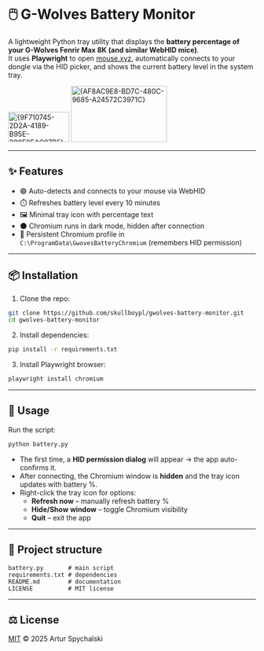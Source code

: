 # 🖱️ G-Wolves Battery Monitor

A lightweight Python tray utility that displays the **battery percentage of your G-Wolves Fenrir Max 8K (and similar WebHID mice)**.  
It uses **Playwright** to open [mouse.xyz](https://mouse.xyz), automatically connects to your dongle via the HID picker, and shows the current battery level in the system tray.

<img width="124" height="61" alt="{9F710745-2D2A-4189-B95E-280E9EAC97B5}" src="https://github.com/user-attachments/assets/28015347-a483-4c71-9a58-ac7f6cdfbd17" />

<img width="195" height="114" alt="{AF8AC9E8-BD7C-480C-9685-A24572C3971C}" src="https://github.com/user-attachments/assets/7c2612f7-a1ab-456b-9ad5-56c347c3f97c" />

---

## ✨ Features

- 🟢 Auto-detects and connects to your mouse via WebHID
- ⏱️ Refreshes battery level every 10 minutes
- 🖼️ Minimal tray icon with percentage text
- 🌑 Chromium runs in dark mode, hidden after connection
- 💾 Persistent Chromium profile in  
  `C:\ProgramData\GwovesBatteryChromium` (remembers HID permission)

---

## 📦 Installation

1. Clone the repo:

```sh
git clone https://github.com/skullboypl/gwolves-battery-monitor.git
cd gwolves-battery-monitor
```

2. Install dependencies:

```sh
pip install -r requirements.txt
```

3. Install Playwright browser:

```sh
playwright install chromium
```

---

## 🚀 Usage

Run the script:

```sh
python battery.py
```

- The first time, a **HID permission dialog** will appear → the app auto-confirms it.
- After connecting, the Chromium window is **hidden** and the tray icon updates with battery %.
- Right-click the tray icon for options:
  - **Refresh now** – manually refresh battery %
  - **Hide/Show window** – toggle Chromium visibility
  - **Quit** – exit the app

---

## 📂 Project structure

```
battery.py       # main script
requirements.txt # dependencies
README.md        # documentation
LICENSE          # MIT license
```

---

## ⚖️ License

[MIT](LICENSE) © 2025 Artur Spychalski
